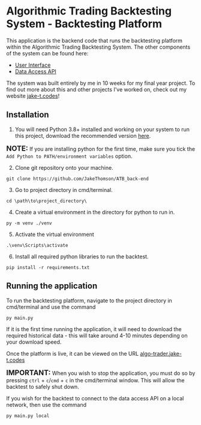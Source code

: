 # Algorithmic Trading Backtesting System - Backtesting Platform

This application is the backend code that runs the backtesting platform within the Algorithmic Trading Backtesting 
System. The other components of the system can be found here:
- [User Interface](https://github.com/JakeThomson/ATB_front-end)
- [Data Access API](https://github.com/JakeThomson/ATB_data-access-api)

The system was built entirely by me in 10 weeks for my final year project.
To find out more about this and other projects I've worked on, check out my website
[jake-t.codes](https://jake-t.codes)!

## Installation
1. You will need Python 3.8+ installed and working on your system to run this project, download the recommended version 
[here](https://www.python.org/downloads/release/python-395/).
   
<span style="font-size:14pt;">**NOTE:**</span> If you are installing python for the first time, make sure you tick the 
`Add Python to PATH/environment variables` option.

2. Clone git repository onto your machine.
```
git clone https://github.com/JakeThomson/ATB_back-end
```

3. Go to project directory in cmd/terminal.
```
cd \path\to\project_directory\
```

4. Create a virtual environment in the directory for python to run in.
```
py -m venv ./venv
```

5. Activate the virtual environment
```
.\venv\Scripts\activate
```

6. Install all required python libraries to run the backtest.
```
pip install -r requirements.txt
```


## Running the application

To run the backtesting platform, navigate to the project directory in cmd/terminal and use the command
```
py main.py
```
If it is the first time running the application, it will need to download the required historical data - this will
take around 4-10 minutes depending on your download speed.

Once the platform is live, it can be viewed on the URL [algo-trader.jake-t.codes](https://algo-trader.jake-t.codes)

<span style="font-size:14pt;">**IMPORTANT:**</span> When you wish to stop the application, you must do so by pressing 
`ctrl` + `c`/`cmd` + `c` in the cmd/terminal window. This will allow the backtest to safely shut down.

If you wish for the backtest to connect to the data access API on a local network, then use the command 
```
py main.py local
```

